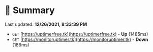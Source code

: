 # 📖 Summary
Last updated: **12/26/2021, 8:33:39 PM**

- `GET` [https://uptimerfree.tk](https://uptimerfree.tk) - **Up** (1485ms)
- `GET` [https://monitoruptimer.tk](https://monitoruptimer.tk) - **Down** (186ms)
